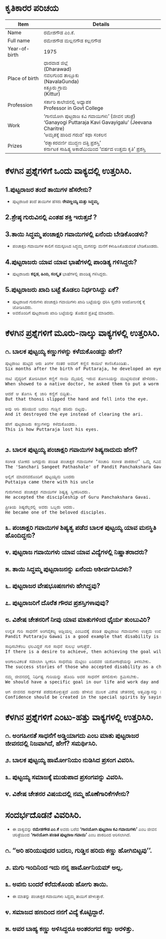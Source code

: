 # ಕೃತಿಕಾರರ ಪರಿಚಯ
|Item | Details|
|-|-|
|Name |ರಮೇಶಗೌಡ ಎಂ.ಕೆ.|
| Full name | ರಮೇಶಗೌಡ ಮಲ್ಲನಗೌಡ ಕಲ್ಲನಗೌಡ |
|Year-of-birth|1975|
|Place of birth|ಧಾರವಾಡ ಜಿಲ್ಲೆ <br> (Dharawad) <br> ನವಲಗುಂದ ತಾಲ್ಲೂಕು <br> (NavalaGunda) <br>  ಕಿತ್ತೂರು  ಗ್ರಾಮ <br> (Kittur)|
|Profession|ಸರ್ಕಾರಿ ಕಾಲೇಜಿನಲ್ಲಿ ಅಧ್ಯಾಪಕ <br> Professor in Govt College| 
|Work|‘ಗಾನಯೋಗಿ ಪುಟ್ಟರಾಜ ಕವಿ ಗವಾಯಿಗಳು’ (ಜೀವನ ಚರಿತ್ರೆ) <br> ‘Ganayogi Puttaraja Kavi Gavayigalu’ (Jeevana Charitre) <br> ‘ಅಮೃತಕ್ಕೆ ಹಾರಿದ ಗರುಡ’ ಕಥಾ ಸಂಕಲನ
|Prizes| ‘ರತ್ನಾಕರವರ್ಣಿ ಮುದ್ದಣ ದತ್ತಿ ಪ್ರಶಸ್ತಿ’ <br> ಕರ್ನಾಟಕ ಸಾಹಿತ್ಯ ಅಕಾಡೆಮಿಯಿಂದ ‘ವರ್ಷದ ಉತ್ತಮ ಕೃತಿ’ ಪ್ರಶಸ್ತಿ

# ಕೆಳಗಿನ ಪ್ರಶ್ನೆಗಳಿಗೆ ಒಂದು ವಾಕ್ಯದಲ್ಲಿ ಉತ್ತರಿಸಿರಿ.
## 1.ಪುಟ್ಟರಾಜರ ತಂದೆ ತಾಯಿಗಳ ಹೆಸರೇನು?
* ಪುಟ್ಟರಾಜರ ತಂದೆ ತಾಯಿಗಳ ಹೆಸರು **ರೇವಣ್ಣಯ್ಯ ಮತ್ತು ಸಿದ್ಧಮ್ಮ**.

## 2.ಶ್ರೇಷ್ಠ ಗುರುವಿನಲ್ಲಿ ಎಂತಹ ಶಕ್ತಿ ಇರುತ್ತದೆ ?

## 3.ತಾಯಿ ಸಿದ್ಧಮ್ಮ ಪಂಚಾಕ್ಷರಿ ಗವಾಯಿಗಳಲ್ಲಿ ಏನೆಂದು ಬೇಡಿಕೊಂಡಳು?
* ಪಂಚಾಕ್ಷರಿ ಗವಾಯಿಗಳ ಕಾಲಿಗೆ ನಮಸ್ಕರಿಸಿದ ಸಿದ್ಧಮ್ಮ ಮಗನನ್ನು ಮನೆಗೆ ಕಳುಹಿಸಿಕೊಡುವಂತೆ ಬೇಡಿಕೊಂಡರು.

## 4.ಪುಟ್ಟರಾಜರು ಯಾವ ಯಾವ ಭಾಷೆಗಳಲ್ಲಿ ಪಾಂಡಿತ್ಯ ಗಳಿಸಿದ್ದರು?
* ಪುಟ್ಟರಾಜರು **ಕನ್ನಡ, ಹಿಂದಿ, ಸಂಸ್ಕೃತ** ಭಾಷೆಗಳಲ್ಲಿ ಪಾಂಡಿತ್ಯ ಗಳಿಸಿದ್ದರು.
  
## 5.ಪುಟ್ಟರಾಜರು ಖಾದಿ ಬಟ್ಟೆ ತೊಡಲು ನಿರ್ಧರಿಸಿದ್ದು ಏಕೆ?
* ಪುಟ್ಟರಾಜರ ಗುರುಗಳು ಪಂಚಾಕ್ಷರಿ ಗವಾಯಿಗಳು ಖಾದಿ ಬಟ್ಟೆಯನ್ನು ಧರಿಸಿ ಸ್ವದೇಶಿ ಆಂದೋಲನಕ್ಕೆ ಕೈ ಜೋಡಿಸಿದರು. 
* ಅವರೊಂದಿಗೆ ಪುಟ್ಟರಾಜರು ಖಾದಿ ಬಟ್ಟೆಯನ್ನು ತೊಡುವ ಪ್ರತಿಜ್ಞೆ ಮಾಡಿದರು. 

# ಕೆಳಗಿನ ಪ್ರಶ್ನೆಗಳಿಗೆ ಮೂರು-ನಾಲ್ಕು ವಾಕ್ಯಗಳಲ್ಲಿ ಉತ್ತರಿಸಿರಿ.
## ೧. ಬಾಲಕ ಪುಟ್ಟಯ್ಯ ಕಣ್ಣುಗಳನ್ನು ಕಳೆದುಕೊಂಡದ್ದು ಹೇಗೆ?
<pre>
ಪುಟ್ಟರಾಜು ಹುಟ್ಟಿದ ಆರು ತಿಂಗಳ ನಂತರ ಅವರಿಗೆ ಕಣ್ಣಿನ ಕಾಯಿಲೆ ಕಾಣಿಸಿಕೊಂಡಿತು.
Six months after the birth of Puttaraja, he developed an eye disease.

ನಾಟಿ ವೈದ್ಯರಿಗೆ ತೋರಿಸಿದಾಗ ಕಣ್ಣಿಗೆ ನಾಯಿ ಮೈಯಲ್ಲಿ ಇರುವ ತೊಣಸಿಯನ್ನು ಮುಟ್ಟಿಸುವಂತೆ ಹೇಳಿದರು. 
When showed to a native doctor, he asked them to put a worm found on a dog near the eyes.

ಆದರೆ ಆ ತೊಣಸಿ ಕೈ ಜಾರಿ ಕಣ್ಣಿಗೆ ಬಿದ್ದಿತು.
But that thonsi slipped the hand and fell into the eye.

ಅವು ಆರಿ ಹರಿಯುವ ಬದಲು ಗುಡ್ಡಿನ ಹರಿದು ಬಿಟ್ಟವು. 
And it destroyed the eye instead of clearing the ari.

ಹೇಗೆ ಪುಟ್ಟರಾಜರು ಕಣ್ಣುಗಳನ್ನು ಕಳೆದುಕೊಂಡರು. 
This is how Puttaraja lost his eyes.

</pre>

## ೨. ಬಾಲಕ ಪುಟ್ಟಯ್ಯ ಪಂಚಾಕ್ಷರಿ ಗವಾಯಿಗಳ ಶಿಷ್ಯನಾದುದು ಹೇಗೆ?
<pre>
ಸಂಗೀತ ಲೋಕದ ಜಗದ್ಗುರು ಪಂಡಿತ ಪಂಚಾಕ್ಷರ ಗವಾಯಿಗಳ ‘ಸಂಚಾರಿ ಸಂಗೀತ ಪಾಠಶಾಲೆ’ ಒಮ್ಮೆ ಗವಿಮಠದಲ್ಲಿ ಕ್ಯಾಂಪ್ ಮಾಡಿತ್ತು. 
The 'Sanchari Sangeet Pathashale' of Pandit Panchakshara Gavai, the Jagadguru of Sangeet Loka, had once camped at Gavi Math.

ಅಲ್ಲಿಗೆ ಮಾವನವರೊಂದಿಗೆ ಪುಟ್ಟಯ್ಯನು ಬಂದರು 
Puttaiya came there with his uncle

ಗುರುಗಳಾದ ಪಂಚಾಕ್ಷರ ಗವಾಯಿಗಳ ಶಿಷ್ಯತ್ವ ಸ್ವೀಕರಿಸಿದರು.
He accepted the discipleship of Guru Panchakshara Gavai.

ಪ್ರೀತಿಯ ಶಿಷ್ಯರೆಲ್ಲರಲ್ಲಿ ಅವರು ಒಬ್ಬರು ಆದರು.
He became one of the beloved disciples.
</pre>

## ೩. ಪಂಚಾಕ್ಷರಿ ಗವಾಯಿಗಳ ಶಿಷ್ಯತ್ವ ಪಡೆದ ಬಾಲಕ ಪುಟ್ಟಯ್ಯ ಯಾವ ಮನಸ್ಥಿತಿ ಹೊಂದಿದ್ದನು?
## ೪. ಪುಟ್ಟರಾಜ ಗವಾಯಿಗಳು ಯಾವ ಯಾವ ವಿದ್ಯೆಗಳಲ್ಲಿ ನಿಷ್ಣಾತರಾದರು?
## ೫. ತಾಯಿ ಸಿದ್ಧಮ್ಮ ಪುಟ್ಟರಾಜನನ್ನು ಏನೆಂದು ಆಶೀರ್ವದಿಸಿದಳು?
## ೬. ಪುಟ್ಟರಾಜರ ವೇಷಭೂಷಣಗಳು ಹೇಗಿದ್ದವು?
## ೭. ಪುಟ್ಟರಾಜರಿಗೆ ದೊರೆತ ಗೌರವ ಪ್ರಶಸ್ತಿಗಳಾವುವು?
## ೮. ವಿಶೇಷ ಚೇತನರಿಗೆ ನೀವು ಯಾವ ಮಾತುಗಳಿಂದ ಧೈರ್ಯ ತುಂಬುವಿರಿ?
<pre>
ಉನ್ನತ ಗುರಿ ಸಾಧನೆಗೆ ಅಂಗವೈಕಲ್ಯ ಅಡ್ಡಿಯಲ್ಲ ಎಂಬುದಕ್ಕೆ ಪಂಡಿತ ಪುಟ್ಟರಾಜು ಗವಾಯಿಗಳು ಉತ್ತಮ ಉದಾಹರಣೆ.
Pandit Puttaraju Gawai is a good example that disability is not a hindrance to achieve high goals.

ಸಾಧಿಸಬೇಕೆಂಬ ಛಲವಿದ್ದರೆ ಗುರ ಸಾಧನೆ ಸುಲಭ ಆಗುತ್ತೆದೆ.
If there is a desire to achieve, then achieving the goal will be easy.

ಅಂಗಾಲವಿಕಲತೆ ಸವಾಲಾಗಿ ಸ್ವೀಕರಿಸಿ ಸಾಧನೆಯ ಮೆಟ್ಟಿಲು ಏರಿದವರ ಯಶೋಗಾಥೆಯನ್ನು ತಿಳಸಬೇಕು. 
The success stories of those who accepted disability as a challenge and climbed the ladder of achievement should be told.

ನಮ್ಮ ಜೀವನದಲ್ಲಿ ನಿರ್ಧಿಷ್ಟ ಗುರಿಯನ್ನು ಹೊಂದಿ ಅದರ ಸಾಧನೆಗೆ ಹಗಲಿರುಳು ಶ್ರಮಿಸಬೇಕು.
We should have a specific goal in our life and work day and night to achieve it.

ಆಗ ಜೀವನದ ಸಾರ್ಥಕತೆ ಪಡೆದುಕೊಳ್ಳುತ್ತದೆ ಎಂದು ಹೇಳುವ ಮುಲಕ ವಿಶೇಷ ಚೇತನರಲ್ಲಿ ಆತ್ಮವಿಶ್ವಾಸನ್ನು ಮೂಡಿಸಬೇಕು. 
Confidence should be created in the special spirits by saying that then the meaning of life will be attained.
</pre>

# ಕೆಳಗಿನ ಪ್ರಶ್ನೆಗಳಿಗೆ ಎಂಟು-ಹತ್ತು ವಾಕ್ಯಗಳಲ್ಲಿ ಉತ್ತರಿಸಿರಿ.
## ೧. ಅಂಗಹೀನತೆ ಸಾಧನೆಗೆ ಅಡ್ಡಿಯಾಗದು ಎಂಬ ಮಾತು ಪುಟ್ಟರಾಜರ ಜೀವನದಲ್ಲಿ ನಿಜವಾಗಿದೆ, ಹೇಗೆ? ಸಮರ್ಥಿಸಿರಿ.
## ೨. ಬಾಲಕ ಪುಟ್ಟಯ್ಯ ಹಾರ್ಮೋನಿಯಂ ನುಡಿಸಿದ ಪ್ರಸಂಗ ವಿವರಿಸಿ.
## ೩. ಪುಟ್ಟಯ್ಯ ಸಮಾಜಕ್ಕೆ ಮುಡುಪಾದ ಪ್ರಸಂಗವನ್ನು ವಿವರಿಸಿ.
## ೪. ವಿಶೇಷ ಚೇತನರ ವಿಷಯದಲ್ಲಿ ನಮ್ಮ ಹೊಣೆಗಾರಿಕೆಗಳೇನು?

# ಸಂದರ್ಭದೊಡನೆ ವಿವರಿಸಿರಿ.
* ಈ ವಾಕ್ಯವನ್ನು  **ರಮೇಶಗೌಡ ಎಂ.ಕೆ** ಅವರು ಬರೆದ **‘ಗಾನಯೋಗಿ ಪುಟ್ಟರಾಜ ಕವಿ ಗವಾಯಿಗಳು’** ಎಂಬ ಜೀವನ ಚರಿತ್ರೆಯಿಂದ **‘ಗಾನಯೋಗಿ ಪಂಡಿತ ಪುಟ್ಟರಾಜ ಗವಾಯಿ’** ಎಂಬ ಪಾಠದಿಂದ ಆರಿಸಲಾಗಿದೆ.

## ೧. “ಅರಿ ಹರಿಯುವುದರ ಬದಲು, ಗುಡ್ಡಿನ ಹರಿದು ಕಣ್ಣು ಹೋಗಿಬಿಟ್ಟವು’’.

## ೨. ಮಗು ಇಂದಿನಿಂದ ಇದು ನನ್ನ ಹಾರ್ಮೋನಿಯಮ್ ಅಲ್ಲ.
## ೩. ಅವನು ಬಂದರೆ ಕರೆದುಕೊಂಡು ಹೋಗು ತಾಯಿ.
* ಈ ಮಾತನ್ನು ಪಂಚಾಕ್ಷರ  ಗವಾಯಿಗಳು ಸಿದ್ದಮ್ಮ ತಾಯಿಗೆ ಹೇಳುತ್ತಾರೆ.

## ೪. ಸಮಾಜದ ಹಣದಿಂದ ನನಗೆ ವಿದ್ಯೆ ಕೊಟ್ಟಿದ್ದಾರೆ.
## ೫. ಅವರ ಬಾಹ್ಯ ಕಣ್ಣು ಅಳಿಸಿದ್ದರೂ ಅಂತರಂಗದ ಕಣ್ಣು ಅರಳಿತ್ತು.

